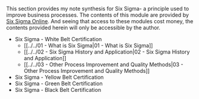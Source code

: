 This section provides my note synthesis for Six Sigma- a principle used to improve business processes. The contents of this module are provided by [Six Sigma Online](https://www.sixsigmaonline.org/). And seeing that access to these modules cost money, the contents provided herein will only be accessible by the author.

- Six Sigma - White Belt Certification
	- [[../../01 - What is Six Sigma|01 - What is Six Sigma]]
	- [[../../02 - Six Sigma History and Application|02 - Six Sigma History and Application]]
	- [[../../03 - Other Process Improvement and Quality Methods|03 - Other Process Improvement and Quality Methods]]
- Six Sigma - Yellow Belt Certification
- Six Sigma - Green Belt Certification
- Six Sigma - Black Belt Certification
